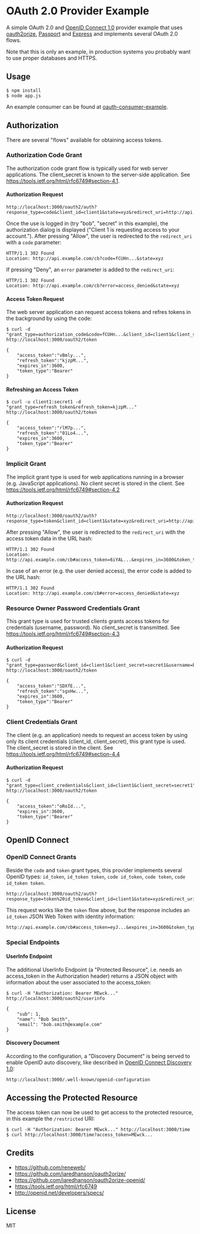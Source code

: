 OAuth 2.0 Provider Example
==========================

A simple OAuth 2.0 and [OpenID Connect 1.0](http://openid.net/specs/openid-connect-core-1_0.html) provider example that uses [oauth2orize](https://github.com/jaredhanson/oauth2orize), [Passport](http://passportjs.org/) and [Express](http://expressjs.com/) and implements several OAuth 2.0 flows.

Note that this is only an example, in production systems you probably want to use proper databases and HTTPS.


Usage
-----

```
$ npm install
$ node app.js
```

An example consumer can be found at [oauth-consumer-example](https://github.com/nicokaiser/oauth-consumer-example).


Authorization
-------------

There are several "flows" available for obtaining access tokens.

### Authorization Code Grant

The authorization code grant flow is typically used for web server applications. The client_secret is known to the server-side application. See https://tools.ietf.org/html/rfc6749#section-4.1.


#### Authorization Request

```
http://localhost:3000/oauth2/auth?response_type=code&client_id=client1&state=xyz&redirect_uri=http://api.example.com/cb
```

Once the use is logged in (try "bob", "secret" in this example), the authorization dialog is displayed ("Client 1 is requesting access to your account."). After pressing "Allow", the user is redirected to the `redirect_uri` with a `code` parameter:

```
HTTP/1.1 302 Found
Location: http://api.example.com/cb?code=fCUHn...&state=xyz
```

If pressing "Deny", an `error` parameter is added to the `redirect_uri`:

```
HTTP/1.1 302 Found
Location: http://api.example.com/cb?error=access_denied&state=xyz
```

#### Access Token Request

The web server application can request access tokens and refres tokens in the background by using the code:

```
$ curl -d "grant_type=authorization_code&code=fCUHn...&client_id=client1&client_secret=secret1&redirect_uri=http://api.example.com/cb" http://localhost:3000/oauth2/token
```

```
{
    "access_token":"vBmly...",
    "refresh_token":"kjzpM...",
    "expires_in":3600,
    "token_type":"Bearer"
}
```

#### Refreshing an Access Token

```
$ curl -u client1:secret1 -d "grant_type=refresh_token&refresh_token=kjzpM..." http://localhost:3000/oauth2/token
```

```
{
    "access_token":"rlM7p...",
    "refresh_token":"01Lo4...",
    "expires_in":3600,
    "token_type":"Bearer"
}
```


### Implicit Grant

The implicit grant type is used for web applications running in a browser (e.g. JavaScript applications). No client secret is stored in the client. See https://tools.ietf.org/html/rfc6749#section-4.2


#### Authorization Request

```
http://localhost:3000/oauth2/auth?response_type=token&client_id=client1&state=xyz&redirect_uri=http://api.example.com/cb
```

After pressing "Allow", the user is redirected to the `redirect_uri` with the access token data in the URL hash:

```
HTTP/1.1 302 Found
Location: http://api.example.com/cb#access_token=6iYAL...&expires_in=3600&token_type=Bearer&state=xyz
```

In case of an error (e.g. the user denied access), the error code is added to the URL hash:

```
HTTP/1.1 302 Found
Location: http://api.example.com/cb#error=access_denied&state=xyz
```


### Resource Owner Password Credentials Grant

This grant type is used for trusted clients grants access tokens for credentials (username, password). No client_secret is transmitted. See https://tools.ietf.org/html/rfc6749#section-4.3


#### Authorization Request

```
$ curl -d "grant_type=password&client_id=client1&client_secret=secret1&username=bob&password=secret" http://localhost:3000/oauth2/token
```

```
{
    "access_token":"SDXfE...",
    "refresh_token":"sgxHw...",
    "expires_in":3600,
    "token_type":"Bearer"
}
```

### Client Credentials Grant

The client (e.g. an application) needs to request an access token by using only its client credentials (client_id, client_secret), this grant type is used. The client_secret is stored in the client. See https://tools.ietf.org/html/rfc6749#section-4.4


#### Authorization Request

```
$ curl -d "grant_type=client_credentials&client_id=client1&client_secret=secret1" http://localhost:3000/oauth2/token
```

```
{
    "access_token":"oRoId...",
    "expires_in":3600,
    "token_type":"Bearer"
}
```


OpenID Connect
--------------

### OpenID Connect Grants

Beside the `code` and `token` grant types, this provider implements several OpenID types: `id_token`, `id_token token`, `code id_token`, `code token`, `code id_token token`.

```
http://localhost:3000/oauth2/auth?response_type=token%20id_token&client_id=client1&state=xyz&redirect_uri=http://api.example.com/cb
```

This request works like the `token` flow above, but the response includes an `id_token` JSON Web Token with identity information:

```
http://api.example.com/cb#access_token=eyJ...&expires_in=3600&token_type=Bearer&state=xyz&id_token=eyJ...
```

### Special Endpoints

#### UserInfo Endpoint

The additional UserInfo Endpoint (a "Protected Resource", i.e. needs an access_token in the Authorization header) returns a JSON object with information about the user associated to the access_token:

```
$ curl -H "Authorization: Bearer MEwck..." http://localhost:3000/oauth2/userinfo
```

```
{
    "sub": 1,
    "name": "Bob Smith",
    "email": "bob.smith@example.com"
}
```


####  Discovery Document

According to the configuration, a "Discovery Document" is being served to enable OpenID auto discovery, like described in [OpenID Connect Discovery 1.0](http://openid.net/specs/openid-connect-discovery-1_0.html):

```
http://localhost:3000/.well-known/openid-configuration
```


Accessing the Protected Resource
--------------------------------

The access token can now be used to get access to the protected resource, in this example the `/restricted` URI:

```
$ curl -H "Authorization: Bearer MEwck..." http://localhost:3000/time
$ curl http://localhost:3000/time?access_token=MEwck...
```


Credits
-------

- https://github.com/reneweb/
- https://github.com/jaredhanson/oauth2orize/
- https://github.com/jaredhanson/oauth2orize-openid/
- https://tools.ietf.org/html/rfc6749
- http://openid.net/developers/specs/


License
-------

MIT

